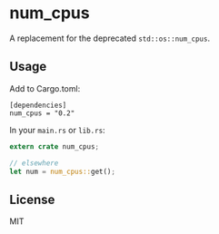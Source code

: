 # num_cpus

A replacement for the deprecated `std::os::num_cpus`.

## Usage

Add to Cargo.toml:

```
[dependencies]
num_cpus = "0.2"
```

In your `main.rs` or `lib.rs`:

```rust
extern crate num_cpus;

// elsewhere
let num = num_cpus::get();
```

## License

MIT
